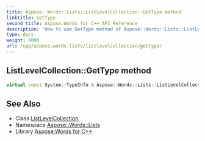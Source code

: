 ```yaml
---
title: Aspose::Words::Lists::ListLevelCollection::GetType method
linktitle: GetType
second_title: Aspose.Words for C++ API Reference
description: 'How to use GetType method of Aspose::Words::Lists::ListLevelCollection class in C++.'
type: docs
weight: 8000
url: /cpp/aspose.words.lists/listlevelcollection/gettype/
---
```

## ListLevelCollection::GetType method




```cpp
virtual const System::TypeInfo & Aspose::Words::Lists::ListLevelCollection::GetType() const override
```

## See Also

* Class [ListLevelCollection](../)
* Namespace [Aspose::Words::Lists](../../)
* Library [Aspose.Words for C++](../../../)
